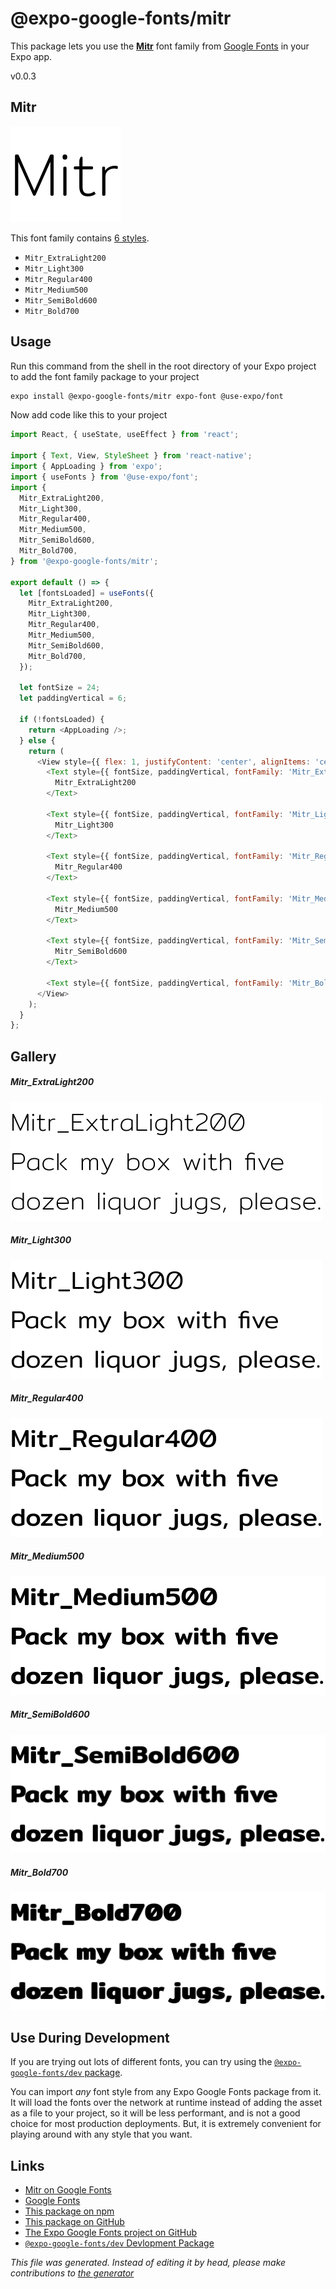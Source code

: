 # @expo-google-fonts/mitr

This package lets you use the [**Mitr**](https://fonts.google.com/specimen/Mitr) font family from [Google Fonts](https://fonts.google.com/) in your Expo app.

v0.0.3

## Mitr

![Mitr](./font-family.png)

This font family contains [6 styles](#gallery).

- `Mitr_ExtraLight200`
- `Mitr_Light300`
- `Mitr_Regular400`
- `Mitr_Medium500`
- `Mitr_SemiBold600`
- `Mitr_Bold700`

## Usage

Run this command from the shell in the root directory of your Expo project to add the font family package to your project
```sh
expo install @expo-google-fonts/mitr expo-font @use-expo/font
```

Now add code like this to your project
```js
import React, { useState, useEffect } from 'react';

import { Text, View, StyleSheet } from 'react-native';
import { AppLoading } from 'expo';
import { useFonts } from '@use-expo/font';
import {
  Mitr_ExtraLight200,
  Mitr_Light300,
  Mitr_Regular400,
  Mitr_Medium500,
  Mitr_SemiBold600,
  Mitr_Bold700,
} from '@expo-google-fonts/mitr';

export default () => {
  let [fontsLoaded] = useFonts({
    Mitr_ExtraLight200,
    Mitr_Light300,
    Mitr_Regular400,
    Mitr_Medium500,
    Mitr_SemiBold600,
    Mitr_Bold700,
  });

  let fontSize = 24;
  let paddingVertical = 6;

  if (!fontsLoaded) {
    return <AppLoading />;
  } else {
    return (
      <View style={{ flex: 1, justifyContent: 'center', alignItems: 'center' }}>
        <Text style={{ fontSize, paddingVertical, fontFamily: 'Mitr_ExtraLight200' }}>
          Mitr_ExtraLight200
        </Text>

        <Text style={{ fontSize, paddingVertical, fontFamily: 'Mitr_Light300' }}>
          Mitr_Light300
        </Text>

        <Text style={{ fontSize, paddingVertical, fontFamily: 'Mitr_Regular400' }}>
          Mitr_Regular400
        </Text>

        <Text style={{ fontSize, paddingVertical, fontFamily: 'Mitr_Medium500' }}>
          Mitr_Medium500
        </Text>

        <Text style={{ fontSize, paddingVertical, fontFamily: 'Mitr_SemiBold600' }}>
          Mitr_SemiBold600
        </Text>

        <Text style={{ fontSize, paddingVertical, fontFamily: 'Mitr_Bold700' }}>Mitr_Bold700</Text>
      </View>
    );
  }
};

```

## Gallery

##### Mitr_ExtraLight200
![Mitr_ExtraLight200](./13aa43b100ddb2ef3f574409c44d5148c96e262d636030f3546632afc8bec583.ttf.png)

##### Mitr_Light300
![Mitr_Light300](./42aaeccd38bab09aab541391f181cf90544aed031b28240064e03a597d820aff.ttf.png)

##### Mitr_Regular400
![Mitr_Regular400](./51a838bb86fd8ae3d3b14861b86090b8e590d6cec16828f5ff85cc29e255fdd4.ttf.png)

##### Mitr_Medium500
![Mitr_Medium500](./a8c0fad121eecc6ccc06afd51a3ed04b7632eabd778490fabe406d010d492fb6.ttf.png)

##### Mitr_SemiBold600
![Mitr_SemiBold600](./f52b41a04226fd35e8292e4074e68cf18847a0b362d1ea41038b6cebcad7953c.ttf.png)

##### Mitr_Bold700
![Mitr_Bold700](./302b58d18b982fe3745338cc6ea87e5868436d2ba962262423c98cac9d161c47.ttf.png)


## Use During Development

If you are trying out lots of different fonts, you can try using the [`@expo-google-fonts/dev` package](https://www.npmjs.com/package/@expo-google-fonts/dev).

You can import *any* font style from any Expo Google Fonts package from it. It will load the fonts
over the network at runtime instead of adding the asset as a file to your project, so it will be 
less performant, and is not a good choice for most production deployments. But, it is extremely convenient
for playing around with any style that you want.

## Links

- [Mitr on Google Fonts](https://fonts.google.com/specimen/Mitr)
- [Google Fonts](https://fonts.google.com/)
- [This package on npm](https://www.npmjs.com/package/@expo-google-fonts/mitr)
- [This package on GitHub](https://github.com/expo/google-fonts/tree/master/font-packages/mitr)
- [The Expo Google Fonts project on GitHub](https://github.com/expo/google-fonts)
- [`@expo-google-fonts/dev` Devlopment Package](https://github.com/expo/google-fonts/tree/master/font-packages/dev)


*This file was generated. Instead of editing it by head, please make contributions to [the generator](https://github.com/expo/google-fonts/tree/master/packages/generator)*
